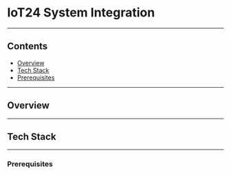 # IoT24 System Integration


---

##  Contents

- [Overview](#overview)  
- [Tech Stack](#tech-stack)  
- [Prerequisites](#prerequisites)


---
##  Overview



---

##  Tech Stack



---

### Prerequisites


